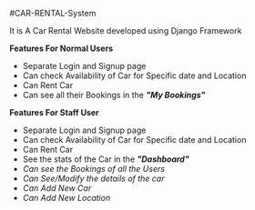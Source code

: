 #CAR-RENTAL-System

It is A Car Rental Website developed using Django Framework

<b>Features For Normal Users</b>
<ul>
  <li>Separate Login and Signup page</li>
  <li> Can check Availability of Car for Specific date and Location</li>
  <li>Can Rent Car</li>
  <li>Can see all their Bookings in the <b><i>"My Bookings"</i></b></li>
</ul>

<b>Features For Staff User</b>
<ul>
  <li>Separate Login and Signup page</li>
  <li> Can check Availability of Car for Specific date and Location</li>
  <li>Can Rent Car</li>
  <li>See the stats of the Car in the <b><i>"Dashboard"<i></b></li>
  <li>Can see the Bookings of all the Users </li>
  <li>Can See/Modify the details of the car</li>
  <li>Can Add New Car</li>
  <li>Can Add New Location</li>
</ul>

